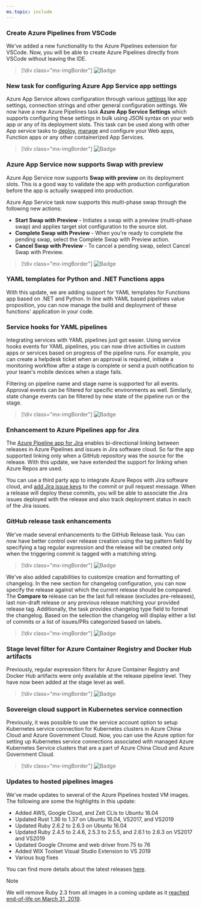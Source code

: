 ```yaml
---
ms.topic: include
---
```


### Create Azure Pipelines from VSCode

We've added a new functionality to the Azure Pipelines extension for VSCode. Now, you will be able to create Azure Pipelines directly from VSCode without leaving the IDE.

> [!div class="mx-imgBorder"]
> ![Badge](../../_img/157_04.png)

### New task for configuring Azure App Service app settings

Azure App Service allows configuration through various [settings](https://docs.microsoft.com/en-us/azure/app-service/configure-common) like app settings, connection strings and other general configuration settings. 
We now have a new Azure Pipelines task **Azure App Service Settings** which supports configuring these settings in bulk using JSON syntax on your web app or any of its deployment slots. This task can be used along with other App service tasks to [deploy](https://docs.microsoft.com/en-us/azure/devops/pipelines/targets/webapp?view=azure-devops&amp;tabs=yaml), [manage](https://docs.microsoft.com/en-us/azure/devops/pipelines/tasks/deploy/azure-app-service-manage?view=azure-devops) and configure your Web apps, Function apps or any other containerized App Services.

> [!div class="mx-imgBorder"]
> ![Badge](../../_img/157_06.png)

### Azure App Service now supports Swap with preview

Azure App Service now supports **Swap with preview** on its deployment slots. This is a good way to validate the app with production configuration before the app is actually swapped into production. 

Azure App Service task now supports this multi-phase swap through the following new actions:

* **Start Swap with Preview** - Initiates a swap with a preview (multi-phase swap) and applies target slot configuration to the source slot.
* **Complete Swap with Preview** - When you're ready to complete the pending swap, select the Complete Swap with Preview action.
* **Cancel Swap with Preview** - To cancel a pending swap, select Cancel Swap with Preview.

> [!div class="mx-imgBorder"]
> ![Badge](../../_img/157_05.png)

### YAML templates for Python and .NET Functions apps

With this update, we are adding support for YAML templates for Functions app based on .NET and Python. In line with YAML based pipelines value proposition, you can now manage the build and deployment of these functions' application in your code.

### Service hooks for YAML pipelines

Integrating services with YAML pipelines just got easier. Using service hooks events for YAML pipelines, you can now drive activities in custom apps or services based on progress of the pipeline runs. For example, you can create a helpdesk ticket when an approval is required, initiate a monitoring workflow after a stage is complete or send a push notification to your team's mobile devices when a stage fails.

Filtering on pipeline name and stage name is supported for all events. Approval events can be filtered for specific environments as well. Similarly, state change events can be filtered by new state of the pipeline run or the stage.

> [!div class="mx-imgBorder"]
> ![Badge](../../_img/157_14.png)

### Enhancement to Azure Pipelines app for Jira

The [Azure Pipeline app for Jira](https://marketplace.atlassian.com/apps/1220515/azure-pipelines-for-jira?hosting=cloud&tab=overview) enables bi-directional linking between releases in Azure Pipelines and issues in Jira software cloud. So far the app supported linking only when a GitHub repository was the source for the release. With this update, we have extended the support for linking when Azure Repos are used.

You can use a third party app to integrate Azure Repos with Jira software cloud, and [add Jira issue keys](https://confluence.atlassian.com/adminjiracloud/integrating-with-development-tools-776636216.html) to the commit or pull request message. When a release will deploy these commits, you will be able to associate the Jira issues deployed with the release and also track deployment status in each of the Jira issues.

### GitHub release task enhancements 

We've made several enhancements to the GitHub Release task. You can now have better control over release creation using the tag pattern field by specifying a tag regular expression and the release will be created only when the triggering commit is tagged with a matching string.

> [!div class="mx-imgBorder"]
> ![Badge](../../_img/157_11.png)

We've also added capabilities to customize creation and formatting of changelog. In the new section for changelog configuration, you can now specify the release against which the current release should be compared. The **Compare to** release can be the last full release (excludes pre-releases), last non-draft release or any previous release matching your provided release tag. Additionally, the task provides changelog type field to format the changelog. Based on the selection the changelog will display either a list of commits or a list of issues/PRs categorized based on labels.

> [!div class="mx-imgBorder"]
> ![Badge](../../_img/157_12.png)

### Stage level filter for Azure Container Registry and Docker Hub artifacts

Previously, regular expression filters for Azure Container Registry and Docker Hub artifacts were only available at the release pipeline level. They have now been added at the stage level as well.

> [!div class="mx-imgBorder"]
> ![Badge](../../_img/157_08.png)

### Sovereign cloud support in Kubernetes service connection

Previously, it was possible to use the service account option to setup Kubernetes service connection for Kubernetes clusters in Azure China Cloud and Azure Government Cloud. Now, you can use the Azure option for setting up Kubernetes service connections associated with managed Azure Kubernetes Service clusters that are a part of Azure China Cloud and Azure Government Cloud.

> [!div class="mx-imgBorder"]
> ![Badge](../../_img/157_07.png)

### Updates to hosted pipelines images

We've made updates to several of the Azure Pipelines hosted VM images. The following are some the highlights in this update:

* Added AWS, Google Cloud, and Zeit CLIs to Ubuntu 16.04
* Updated Rust 1.36 to 1.37 on Ubuntu 16.04, VS2017, and VS2019
* Updated Ruby 2.6.2 to 2.6.3 on Ubuntu 16.04
* Updated Ruby 2.4.5 to 2.4.6, 2.5.3 to 2.5.5, and 2.6.1 to 2.6.3 on VS2017 and VS2019
* Updated Google Chrome and web driver from 75 to 76
* Added WIX Toolset Visual Studio Extension to VS 2019
* Various bug fixes

You can find more details about the latest releases [here](https://github.com/microsoft/azure-pipelines-image-generation/releases). 

> [!NOTE]
> We will remove Ruby 2.3 from all images in a coming update as it [reached end-of-life on March 31, 2019](https://www.ruby-lang.org/en/news/2019/03/31/support-of-ruby-2-3-has-ended/).

